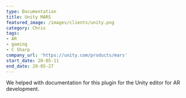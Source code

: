 ```yaml
---
type: Documentation
title: Unity MARS
featured_image: /images/clients/unity.png
category: Chris
tags:
- AR
- gaming
- C Sharp
company_url: 'https://unity.com/products/mars'
start_date: 20-05-11
end_date: 20-05-27
---
```


We helped with documentation for this plugin for the Unity editor for AR development.